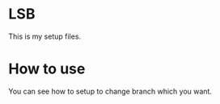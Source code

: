 # LSB
This is my setup files.

# How to use
You can see how to setup to change branch which you want.

